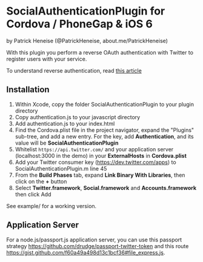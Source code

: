 # SocialAuthenticationPlugin for Cordova / PhoneGap & iOS 6

by Patrick Heneise (@PatrickHeneise, about.me/PatrickHeneise)

With this plugin you perform a reverse OAuth authentication with Twitter to register users with your service.

To understand reverse authentication, read [this article](https://dev.twitter.com/docs/ios/using-reverse-auth)

## Installation

1. Within Xcode, copy the folder SocialAuthenticationPlugin to your plugin directory
2. Copy authentication.js to your javascript directory
3. Add authentication.js to your index.html
4. Find the Cordova.plist file in the project navigator, expand the "Plugins" sub-tree, and add a new entry. For the key, add **Authentication**, and its value will be **SocialAuthenticationPlugin**
5. Whitelist `https://api.twitter.com/` and your application server (localhost:3000 in the demo) in your **ExternalHosts** in **Cordova.plist**
6. Add your Twitter consumer key (https://dev.twitter.com/apps) to SocialAuthenticationPlugin.m line 45
7. From the **Build Phases** tab, expand **Link Binary With Libraries**, then click on the **+** button
8. Select **Twitter.framework**, **Social.framework** and **Accounts.framework** then click Add

See example/ for a working version.

## Application Server

For a node.js/passport.js application server, you can use this passport strategy https://github.com/drudge/passport-twitter-token and this route https://gist.github.com/f60a49a498d13c1bcf36#file_express.js.